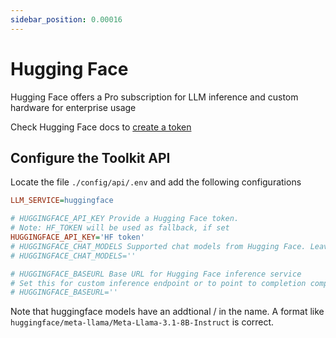 ```yaml
---
sidebar_position: 0.00016
---
```


# Hugging Face

Hugging Face offers a Pro subscription for LLM inference and custom hardware for enterprise usage

Check Hugging Face docs to [create a token](https://huggingface.co/docs/hub/en/security-tokens)

## Configure the Toolkit API

Locate the file `./config/api/.env` and add the following configurations

```ini
LLM_SERVICE=huggingface

# HUGGINGFACE_API_KEY Provide a Hugging Face token. 
# Note: HF_TOKEN will be used as fallback, if set
HUGGINGFACE_API_KEY='HF token'
# HUGGINGFACE_CHAT_MODELS Supported chat models from Hugging Face. Leave empty to allow any.
# HUGGINGFACE_CHAT_MODELS=''

# HUGGINGFACE_BASEURL Base URL for Hugging Face inference service
# Set this for custom inference endpoint or to point to completion compatible backend such as vLLM
# HUGGINGFACE_BASEURL=''
```

Note that huggingface models have an addtional / in the name.
A format like `huggingface/meta-llama/Meta-Llama-3.1-8B-Instruct` is correct.
